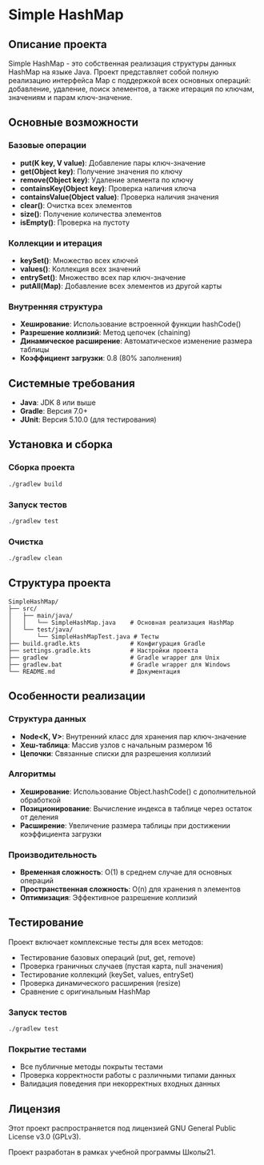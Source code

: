 # Simple HashMap

## Описание проекта

Simple HashMap - это собственная реализация структуры данных HashMap на языке Java. Проект представляет собой полную реализацию интерфейса Map с поддержкой всех основных операций: добавление, удаление, поиск элементов, а также итерация по ключам, значениям и парам ключ-значение.

## Основные возможности

### Базовые операции
- **put(K key, V value)**: Добавление пары ключ-значение
- **get(Object key)**: Получение значения по ключу
- **remove(Object key)**: Удаление элемента по ключу
- **containsKey(Object key)**: Проверка наличия ключа
- **containsValue(Object value)**: Проверка наличия значения
- **clear()**: Очистка всех элементов
- **size()**: Получение количества элементов
- **isEmpty()**: Проверка на пустоту

### Коллекции и итерация
- **keySet()**: Множество всех ключей
- **values()**: Коллекция всех значений
- **entrySet()**: Множество всех пар ключ-значение
- **putAll(Map)**: Добавление всех элементов из другой карты

### Внутренняя структура
- **Хеширование**: Использование встроенной функции hashCode()
- **Разрешение коллизий**: Метод цепочек (chaining)
- **Динамическое расширение**: Автоматическое изменение размера таблицы
- **Коэффициент загрузки**: 0.8 (80% заполнения)

## Системные требования

- **Java**: JDK 8 или выше
- **Gradle**: Версия 7.0+
- **JUnit**: Версия 5.10.0 (для тестирования)

## Установка и сборка

### Сборка проекта
```bash
./gradlew build
```

### Запуск тестов
```bash
./gradlew test
```

### Очистка
```bash
./gradlew clean
```

## Структура проекта

```
SimpleHashMap/
├── src/
│   ├── main/java/
│   │   └── SimpleHashMap.java    # Основная реализация HashMap
│   └── test/java/
│       └── SimpleHashMapTest.java # Тесты
├── build.gradle.kts              # Конфигурация Gradle
├── settings.gradle.kts           # Настройки проекта
├── gradlew                       # Gradle wrapper для Unix
├── gradlew.bat                   # Gradle wrapper для Windows
└── README.md                     # Документация
```

## Особенности реализации

### Структура данных
- **Node<K, V>**: Внутренний класс для хранения пар ключ-значение
- **Хеш-таблица**: Массив узлов с начальным размером 16
- **Цепочки**: Связанные списки для разрешения коллизий

### Алгоритмы
- **Хеширование**: Использование Object.hashCode() с дополнительной обработкой
- **Позиционирование**: Вычисление индекса в таблице через остаток от деления
- **Расширение**: Увеличение размера таблицы при достижении коэффициента загрузки

### Производительность
- **Временная сложность**: O(1) в среднем случае для основных операций
- **Пространственная сложность**: O(n) для хранения n элементов
- **Оптимизация**: Эффективное разрешение коллизий

## Тестирование

Проект включает комплексные тесты для всех методов:
- Тестирование базовых операций (put, get, remove)
- Проверка граничных случаев (пустая карта, null значения)
- Тестирование коллекций (keySet, values, entrySet)
- Проверка динамического расширения (resize)
- Сравнение с оригинальным HashMap

### Запуск тестов
```bash
./gradlew test
```

### Покрытие тестами
- Все публичные методы покрыты тестами
- Проверка корректности работы с различными типами данных
- Валидация поведения при некорректных входных данных

## Лицензия

Этот проект распространяется под лицензией GNU General Public License v3.0 (GPLv3).

Проект разработан в рамках учебной программы Школы21. 